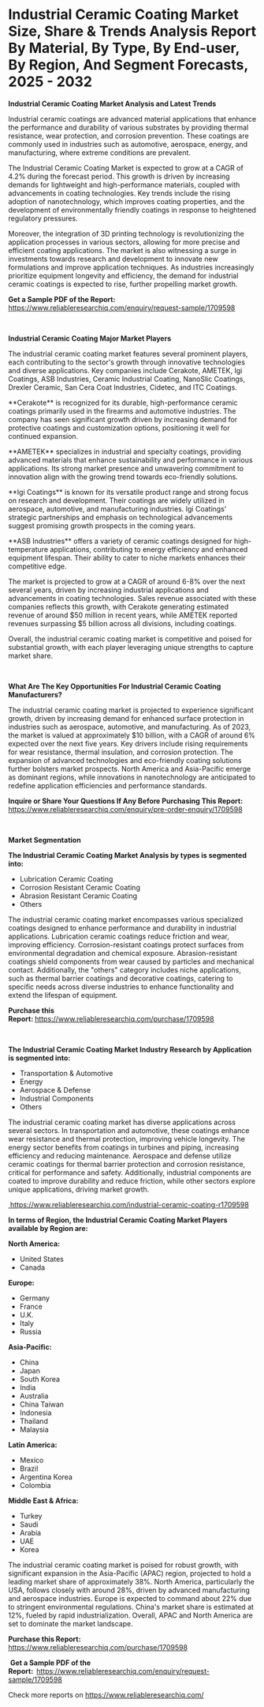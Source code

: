 <p><h1>Industrial Ceramic Coating Market Size, Share & Trends Analysis Report By Material, By Type, By End-user, By Region, And Segment Forecasts, 2025 - 2032</h1></p><p><strong>Industrial Ceramic Coating Market Analysis and Latest Trends</strong></p>
<p><p>Industrial ceramic coatings are advanced material applications that enhance the performance and durability of various substrates by providing thermal resistance, wear protection, and corrosion prevention. These coatings are commonly used in industries such as automotive, aerospace, energy, and manufacturing, where extreme conditions are prevalent.</p><p>The Industrial Ceramic Coating Market is expected to grow at a CAGR of 4.2% during the forecast period. This growth is driven by increasing demands for lightweight and high-performance materials, coupled with advancements in coating technologies. Key trends include the rising adoption of nanotechnology, which improves coating properties, and the development of environmentally friendly coatings in response to heightened regulatory pressures.</p><p>Moreover, the integration of 3D printing technology is revolutionizing the application processes in various sectors, allowing for more precise and efficient coating applications. The market is also witnessing a surge in investments towards research and development to innovate new formulations and improve application techniques. As industries increasingly prioritize equipment longevity and efficiency, the demand for industrial ceramic coatings is expected to rise, further propelling market growth.</p></p>
<p><strong>Get a Sample PDF of the Report:&nbsp;</strong> <a href="https://www.reliableresearchiq.com/enquiry/request-sample/1709598?utm_campaign=3148&utm_medium=2&utm_source=Github&utm_content=ia&utm_term=27032025&utm_id=industrial-ceramic-coating">https://www.reliableresearchiq.com/enquiry/request-sample/1709598</a></p>
<p>&nbsp;</p>
<p><strong>Industrial Ceramic Coating Major Market Players</strong></p>
<p><p>The industrial ceramic coating market features several prominent players, each contributing to the sector's growth through innovative technologies and diverse applications. Key companies include Cerakote, AMETEK, Igi Coatings, ASB Industries, Ceramic Industrial Coating, NanoSlic Coatings, Drexler Ceramic, San Cera Coat Industries, Cidetec, and ITC Coatings.</p><p>**Cerakote** is recognized for its durable, high-performance ceramic coatings primarily used in the firearms and automotive industries. The company has seen significant growth driven by increasing demand for protective coatings and customization options, positioning it well for continued expansion.</p><p>**AMETEK** specializes in industrial and specialty coatings, providing advanced materials that enhance sustainability and performance in various applications. Its strong market presence and unwavering commitment to innovation align with the growing trend towards eco-friendly solutions.</p><p>**Igi Coatings** is known for its versatile product range and strong focus on research and development. Their coatings are widely utilized in aerospace, automotive, and manufacturing industries. Igi Coatings’ strategic partnerships and emphasis on technological advancements suggest promising growth prospects in the coming years.</p><p>**ASB Industries** offers a variety of ceramic coatings designed for high-temperature applications, contributing to energy efficiency and enhanced equipment lifespan. Their ability to cater to niche markets enhances their competitive edge.</p><p>The market is projected to grow at a CAGR of around 6-8% over the next several years, driven by increasing industrial applications and advancements in coating technologies. Sales revenue associated with these companies reflects this growth, with Cerakote generating estimated revenue of around $50 million in recent years, while AMETEK reported revenues surpassing $5 billion across all divisions, including coatings.</p><p>Overall, the industrial ceramic coating market is competitive and poised for substantial growth, with each player leveraging unique strengths to capture market share.</p></p>
<p>&nbsp;</p>
<p><strong>What Are The Key Opportunities For Industrial Ceramic Coating Manufacturers?</strong></p>
<p><p>The industrial ceramic coating market is projected to experience significant growth, driven by increasing demand for enhanced surface protection in industries such as aerospace, automotive, and manufacturing. As of 2023, the market is valued at approximately $10 billion, with a CAGR of around 6% expected over the next five years. Key drivers include rising requirements for wear resistance, thermal insulation, and corrosion protection. The expansion of advanced technologies and eco-friendly coating solutions further bolsters market prospects. North America and Asia-Pacific emerge as dominant regions, while innovations in nanotechnology are anticipated to redefine application efficiencies and performance standards.</p></p>
<p><strong>Inquire or Share Your Questions If Any Before Purchasing This Report:</strong> <a href="https://www.reliableresearchiq.com/enquiry/pre-order-enquiry/1709598?utm_campaign=3148&utm_medium=2&utm_source=Github&utm_content=ia&utm_term=27032025&utm_id=industrial-ceramic-coating">https://www.reliableresearchiq.com/enquiry/pre-order-enquiry/1709598</a></p>
<p>&nbsp;</p>
<p><strong>Market Segmentation</strong></p>
<p><strong>The Industrial Ceramic Coating Market Analysis by types is segmented into:</strong></p>
<p><ul><li>Lubrication Ceramic Coating</li><li>Corrosion Resistant Ceramic Coating</li><li>Abrasion Resistant Ceramic Coating</li><li>Others</li></ul></p>
<p><p>The industrial ceramic coating market encompasses various specialized coatings designed to enhance performance and durability in industrial applications. Lubrication ceramic coatings reduce friction and wear, improving efficiency. Corrosion-resistant coatings protect surfaces from environmental degradation and chemical exposure. Abrasion-resistant coatings shield components from wear caused by particles and mechanical contact. Additionally, the "others" category includes niche applications, such as thermal barrier coatings and decorative coatings, catering to specific needs across diverse industries to enhance functionality and extend the lifespan of equipment.</p></p>
<p><strong>Purchase this Report:&nbsp;</strong><a href="https://www.reliableresearchiq.com/purchase/1709598?utm_campaign=3148&utm_medium=2&utm_source=Github&utm_content=ia&utm_term=27032025&utm_id=industrial-ceramic-coating">https://www.reliableresearchiq.com/purchase/1709598</a></p>
<p>&nbsp;</p>
<p><strong>The Industrial Ceramic Coating Market Industry Research by Application is segmented into:</strong></p>
<p><ul><li>Transportation & Automotive</li><li>Energy</li><li>Aerospace & Defense</li><li>Industrial Components</li><li>Others</li></ul></p>
<p><p>The industrial ceramic coating market has diverse applications across several sectors. In transportation and automotive, these coatings enhance wear resistance and thermal protection, improving vehicle longevity. The energy sector benefits from coatings in turbines and piping, increasing efficiency and reducing maintenance. Aerospace and defense utilize ceramic coatings for thermal barrier protection and corrosion resistance, critical for performance and safety. Additionally, industrial components are coated to improve durability and reduce friction, while other sectors explore unique applications, driving market growth.</p></p>
<p><a href="https://www.reliableresearchiq.com/industrial-ceramic-coating-r1709598?utm_campaign=3148&utm_medium=2&utm_source=Github&utm_content=ia&utm_term=27032025&utm_id=industrial-ceramic-coating">&nbsp;https://www.reliableresearchiq.com/industrial-ceramic-coating-r1709598</a></p>
<p><strong>In terms of Region, the Industrial Ceramic Coating Market Players available by Region are:</strong></p>
<p>
    <p> <strong> North America: </strong>
        <ul>
            <li>United States</li>
            <li>Canada</li>
        </ul>
        </p> 
    <p> <strong> Europe: </strong>
        <ul>
            <li>Germany</li>
            <li>France</li>
            <li>U.K.</li>
            <li>Italy</li>
            <li>Russia</li>
        </ul>
        </p> 
    <p> <strong> Asia-Pacific: </strong>
        <ul>
            <li>China</li>
            <li>Japan</li>
            <li>South Korea</li>
            <li>India</li>
            <li>Australia</li>
            <li>China Taiwan</li>
            <li>Indonesia</li>
            <li>Thailand</li>
            <li>Malaysia</li>
        </ul>
        </p> 
    <p> <strong> Latin America: </strong>
        <ul>
            <li>Mexico</li>
            <li>Brazil</li>
            <li>Argentina Korea</li>
            <li>Colombia</li>
        </ul>
        </p> 
    <p> <strong> Middle East & Africa: </strong>
        <ul>
            <li>Turkey</li>
            <li>Saudi</li>
            <li>Arabia</li>
            <li>UAE</li>
            <li>Korea</li>
        </ul>
    </p>
    </p>
<p><p>The industrial ceramic coating market is poised for robust growth, with significant expansion in the Asia-Pacific (APAC) region, projected to hold a leading market share of approximately 38%. North America, particularly the USA, follows closely with around 28%, driven by advanced manufacturing and aerospace industries. Europe is expected to command about 22% due to stringent environmental regulations. China's market share is estimated at 12%, fueled by rapid industrialization. Overall, APAC and North America are set to dominate the market landscape.</p></p>
<p><strong>Purchase this Report: </strong><a href="https://www.reliableresearchiq.com/purchase/1709598?utm_campaign=3148&utm_medium=2&utm_source=Github&utm_content=ia&utm_term=27032025&utm_id=industrial-ceramic-coating">https://www.reliableresearchiq.com/purchase/1709598</a></p>
<p>&nbsp;<strong>Get a Sample PDF of the Report:&nbsp;&nbsp;</strong><a href="https://www.reliableresearchiq.com/enquiry/request-sample/1709598?utm_campaign=3148&utm_medium=2&utm_source=Github&utm_content=ia&utm_term=27032025&utm_id=industrial-ceramic-coating">https://www.reliableresearchiq.com/enquiry/request-sample/1709598</a></p>
<p><strong></strong></p>
<p>Check more reports on <a href="https://www.reliableresearchiq.com/?utm_campaign=3148&utm_medium=2&utm_source=Github&utm_content=ia&utm_term=27032025&utm_id=industrial-ceramic-coating">https://www.reliableresearchiq.com/</a></p>